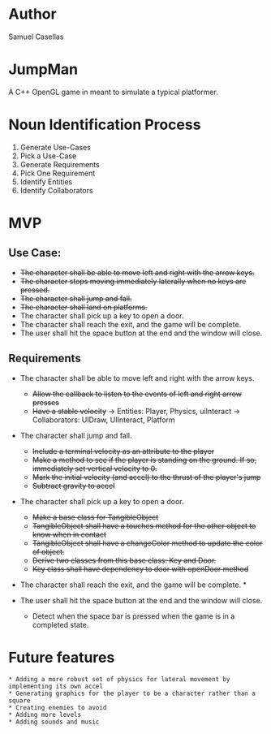 # Author
Samuel Casellas

# JumpMan
A C++ OpenGL game in meant to simulate a typical platformer.

# Noun Identification Process
1. Generate Use-Cases
2. Pick a Use-Case
3. Generate Requirements
4. Pick One Requirement
5. Identify Entities
6. Identify Collaborators

# MVP

## Use Case:
- ~~The character shall be able to move left and right with the arrow keys.~~
- ~~The character stops moving immediately laterally when no keys are pressed.~~
- ~~The character shall jump and fall.~~
- ~~The character shall land on platforms.~~
- The character shall pick up a key to open a door.
- The character shall reach the exit, and the game will be complete.
- The user shall hit the space button at the end and the window will close.

## Requirements
- The character shall be able to move left and right with the arrow keys.
    * ~~Allow the callback to listen to the events of left and right arrow presses~~
    * ~~Have a stable velocity~~
    -> Entities: Player, Physics, uiInteract
    -> Collaborators: UIDraw, UIInteract, Platform

- The character shall jump and fall.
    * ~~Include a terminal velocity as an attribute to the player~~
    * ~~Make a method to see if the player is standing on the ground. If so, immediately set vertical velocity to 0.~~
    * ~~Mark the initial velocity (and accel) to the thrust of the player's jump~~
    * ~~Subtract gravity to accel~~

- The character shall pick up a key to open a door.
    * ~~Make a base class for TangibleObject~~
    * ~~TangibleObject shall have a touches method for the other object to know when in contact~~
    * ~~TangibleObject shall have a changeColor method to update the color of object.~~
    * ~~Derive two classes from this base class: Key and Door.~~
    * ~~Key class shall have dependency to door with openDoor method~~

- The character shall reach the exit, and the game will be complete.
    * 
- The user shall hit the space button at the end and the window will close.
    * Detect when the space bar is pressed when the game is in a completed state.
# Future features
    * Adding a more robust set of physics for lateral movement by implementing its own accel
    * Generating graphics for the player to be a character rather than a square
    * Creating enemies to avoid
    * Adding more levels
    * Adding sounds and music
